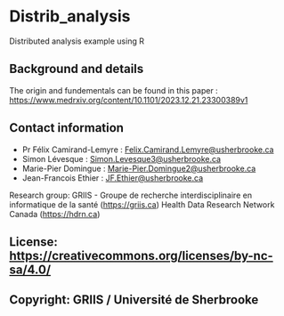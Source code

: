 # Distrib_analysis
Distributed analysis example using R

## Background and details
The origin and fundementals can be found in this paper : https://www.medrxiv.org/content/10.1101/2023.12.21.23300389v1

## Contact information
* Pr Félix Camirand-Lemyre : Felix.Camirand.Lemyre@usherbrooke.ca
* Simon Lévesque : Simon.Levesque3@usherbrooke.ca
* Marie-Pier Domingue : Marie-Pier.Domingue2@usherbrooke.ca
* Jean-Francois Ethier : JF.Ethier@usherbrooke.ca

Research group: GRIIS - Groupe de recherche interdisciplinaire en informatique de la santé (https://griis.ca)
Health Data Research Network Canada (https://hdrn.ca)

## License: https://creativecommons.org/licenses/by-nc-sa/4.0/
## Copyright: GRIIS / Université de Sherbrooke
